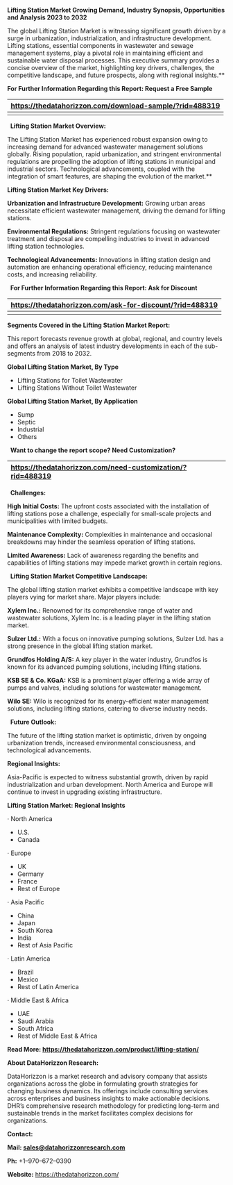 ﻿**Lifting Station Market Growing Demand, Industry Synopsis, Opportunities and Analysis 2023 to 2032**

The global Lifting Station Market is witnessing significant growth driven by a surge in urbanization, industrialization, and infrastructure development. Lifting stations, essential components in wastewater and sewage management systems, play a pivotal role in maintaining efficient and sustainable water disposal processes. This executive summary provides a concise overview of the market, highlighting key drivers, challenges, the competitive landscape, and future prospects, along with regional insights.** 

**For Further Information Regarding this Report: Request a Free Sample**

|**https://thedatahorizzon.com/download-sample/?rid=488319**|
| :- |
||
` `**Lifting Station Market Overview:**

The Lifting Station Market has experienced robust expansion owing to increasing demand for advanced wastewater management solutions globally. Rising population, rapid urbanization, and stringent environmental regulations are propelling the adoption of lifting stations in municipal and industrial sectors. Technological advancements, coupled with the integration of smart features, are shaping the evolution of the market.** 

**Lifting Station Market Key Drivers:**

**Urbanization and Infrastructure Development:** Growing urban areas necessitate efficient wastewater management, driving the demand for lifting stations.

**Environmental Regulations:** Stringent regulations focusing on wastewater treatment and disposal are compelling industries to invest in advanced lifting station technologies.

**Technological Advancements:** Innovations in lifting station design and automation are enhancing operational efficiency, reducing maintenance costs, and increasing reliability.

` `**For Further Information Regarding this Report: Ask for Discount**

|**https://thedatahorizzon.com/ask-for-discount/?rid=488319**|
| :- |
| |

**Segments Covered in the Lifting Station Market Report:**

This report forecasts revenue growth at global, regional, and country levels and offers an analysis of latest industry developments in each of the sub-segments from 2018 to 2032.

**Global Lifting Station Market, By Type**

- Lifting Stations for Toilet Wastewater
- Lifting Stations Without Toilet Wastewater

**Global Lifting Station Market, By Application**

- Sump
- Septic
- Industrial
- Others

` `**Want to change the report scope? Need Customization?**

|**https://thedatahorizzon.com/need-customization/?rid=488319**|
| :- |

` `**Challenges:**

**High Initial Costs:** The upfront costs associated with the installation of lifting stations pose a challenge, especially for small-scale projects and municipalities with limited budgets.

**Maintenance Complexity:** Complexities in maintenance and occasional breakdowns may hinder the seamless operation of lifting stations.

**Limited Awareness:** Lack of awareness regarding the benefits and capabilities of lifting stations may impede market growth in certain regions.

` `**Lifting Station Market Competitive Landscape:**

The global lifting station market exhibits a competitive landscape with key players vying for market share. Major players include:

**Xylem Inc.:** Renowned for its comprehensive range of water and wastewater solutions, Xylem Inc. is a leading player in the lifting station market.

**Sulzer Ltd.:** With a focus on innovative pumping solutions, Sulzer Ltd. has a strong presence in the global lifting station market.

**Grundfos Holding A/S:** A key player in the water industry, Grundfos is known for its advanced pumping solutions, including lifting stations.

**KSB SE & Co. KGaA:** KSB is a prominent player offering a wide array of pumps and valves, including solutions for wastewater management.

**Wilo SE:** Wilo is recognized for its energy-efficient water management solutions, including lifting stations, catering to diverse industry needs.

` `**Future Outlook:**

The future of the lifting station market is optimistic, driven by ongoing urbanization trends, increased environmental consciousness, and technological advancements.

**Regional Insights:**

Asia-Pacific is expected to witness substantial growth, driven by rapid industrialization and urban development. North America and Europe will continue to invest in upgrading existing infrastructure. 

**Lifting Station Market: Regional Insights**

· North America

- U.S.
- Canada

· Europe

- UK
- Germany
- France
- Rest of Europe

· Asia Pacific

- China
- Japan
- South Korea
- India
- Rest of Asia Pacific

· Latin America

- Brazil
- Mexico
- Rest of Latin America

· Middle East & Africa

- UAE
- Saudi Arabia
- South Africa
- Rest of Middle East & Africa

**Read More: https://thedatahorizzon.com/product/lifting-station/**  

**About DataHorizzon Research:**

DataHorizzon is a market research and advisory company that assists organizations across the globe in formulating growth strategies for changing business dynamics. Its offerings include consulting services across enterprises and business insights to make actionable decisions. DHR’s comprehensive research methodology for predicting long-term and sustainable trends in the market facilitates complex decisions for organizations.

**Contact:**

**Mail: <sales@datahorizzonresearch.com>**

**Ph:** +1–970–672–0390

**Website:** <https://thedatahorizzon.com/>





